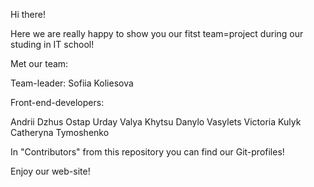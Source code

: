 Hi there!

Here we are really happy to show you our fitst team=project during our studing
in IT school!

Met our team:

Team-leader: Sofiia Koliesova

Front-end-developers:

Andrii Dzhus Ostap Urday Valya Khytsu Danylo Vasylets Victoria Kulyk Catheryna
Tymoshenko

In "Contributors" from this repository you can find our Git-profiles!

Enjoy our web-site!
